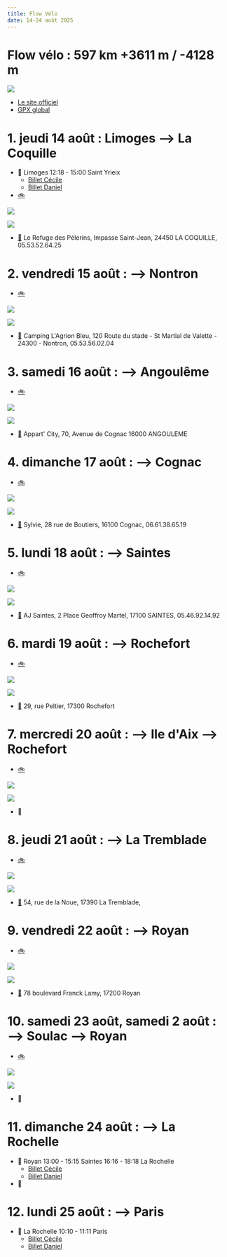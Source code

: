 ```yaml
---
title: Flow Vélo
date: 14-24 août 2025
---
```


# Flow vélo : 597 km +3611 m / -4128 m

[![](./images/parcours.png)](https://umap.openstreetmap.fr/fr/map/munich-venise_1200335#8/46.794/12.025)

- [Le site officiel](https://muenchen-venezia.info/en/)
- [GPX global](files/munich-venise-est.gpx)

# 1. jeudi 14 août : Limoges ⟶ La Coquille

- 🚆 Limoges 12:18 - 15:00 Saint Yrieix
    - [Billet Cécile](./files/LIMOGES_ST-YRIEIX_CECILE.pdf)
    - [Billet Daniel](./files/LIMOGES_ST-YRIEIX_DANIEL.pdf)
- [🚲](./files/1-st-yrieix-la-coquille.gpx)

![](./images/01-elevation.png)

![](./images/01-map.png)

- [🏨](https://maps.app.goo.gl/DqpGEqF1U49bcsPg8) Le Refuge des Pélerins, Impasse Saint-Jean, 24450 LA COQUILLE, 05.53.52.64.25


# 2. vendredi 15 août : ⟶ Nontron

- [🚲](./files/02-la-coquille-nontron.gpx)

![](./images/02-elevation.png)

![](./images/02-map.png)

- [🏨](https://maps.app.goo.gl/uWECs62TbhtB2sN48) Camping L'Agrion Bleu, 120 Route du stade - St Martial de Valette - 24300 - Nontron, 05.53.56.02.04

# 3. samedi 16 août : ⟶ Angoulême

- [🚲](./files/3-nontron-angouleme.gpx)

![](./images/03-elevation.png)

![](./images/03-map.png)

- [🏨](https://maps.app.goo.gl/7YXNRGmedwTiZPAa8) Appart' City, 70, Avenue de Cognac 16000 ANGOULEME 

# 4. dimanche 17 août : ⟶ Cognac

- [🚲](./files/4-angouleme-cognac.gpx)

![](./images/04-elevation.png)

![](./images/04-map.png)

- [🏨](https://maps.app.goo.gl/zBwb7DgEkXsvuQjd6) Sylvie, 28 rue de Boutiers, 16100 Cognac, 06.61.38.65.19

# 5. lundi 18 août : ⟶ Saintes

- [🚲](./files/05-cognac-saintes.gpx)

![](./images/05-elevation.png)

![](./images/05-map.png)

- [🏨](https://maps.app.goo.gl/isRpQJ2tq6APXTer7) AJ Saintes, 2 Place Geoffroy Martel, 17100 SAINTES, 05.46.92.14.92

# 6. mardi 19 août : ⟶ Rochefort

- [🚲](./files/06-saintes-rochefort.gpx)

![](./images/06-elevation.png)

![](./images/06-map.png)

- [🏨](https://maps.app.goo.gl/QnxQRBcQvSck6pCF6) 29, rue Peltier, 17300 Rochefort

# 7. mercredi 20 août : ⟶ Ile d'Aix ⟶ Rochefort

- [🚲](./files/07-rochefort-ile-aix.gpx)

![](./images/07-elevation.png)

![](./images/07-map.png)

- 🏨 

# 8. jeudi 21 août : ⟶ La Tremblade

- [🚲](./files/08-rochefort-la-tremblade.gpx)

![](./images/08-elevation.png)

![](./images/08-map.png)

- [🏨](https://maps.app.goo.gl/Kj2U1X4C7vJxfkea8) 54, rue de la Noue, 17390 La Tremblade, 

# 9. vendredi 22 août : ⟶ Royan

- [🚲](./files/09-la-tremblade-royan.gpx)

![](./images/09-elevation.png)

![](./images/09-map.png)

- [🏨](https://maps.app.goo.gl/sLRhc9wo9v4vpRc76) 78 boulevard Franck Lamy, 17200 Royan 

# 10. samedi 23 août, samedi 2 août : ⟶ Soulac ⟶ Royan

- [🚲](./files/10-royan-soulac.gpx)

![](./images/10.png)

![](./images/10-map.png)

- 🏨 

# 11. dimanche 24 août : ⟶ La Rochelle

- 🚆  Royan 13:00 - 15:15 Saintes 16:16 - 18:18 La Rochelle
    - [Billet Cécile](./files/ROYAN_LA-ROCHELLE_CECILE.pdf)
    - [Billet Daniel](./files/ROYAN_LA-ROCHELLE_DANIEL.pdf)
- 🏨

# 12. lundi 25 août : ⟶ Paris

- 🚆 La Rochelle 10:10 - 11:11 Paris
    - [Billet Cécile](./files/LA-ROCHELLE_PARIS_CECILE.pdf)
    - [Billet Daniel](./files/LA-ROCHELLE_PARIS_DANIEL.pdf)